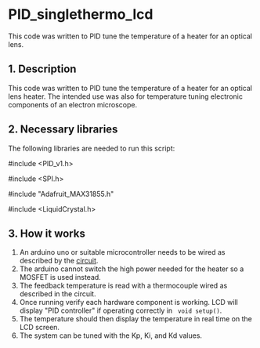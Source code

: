 # PID_singlethermo_lcd
This code was written to PID tune the temperature of a heater for an optical lens.

## 1. Description
This code was written to PID tune the temperature of a heater for an optical lens heater. The intended use was also for temperature tuning electronic components of an electron microscope.

## 2. Necessary libraries

The following libraries are needed to run this script:

#include <PID_v1.h>

#include <SPI.h>

#include "Adafruit_MAX31855.h"

#include <LiquidCrystal.h>

## 3. How it works

1. An arduino uno or suitable microcontroller needs to be wired as described by the [circuit](https://github.com/skchandl/PID_singlethermo_lcd/blob/master/code_circuit/PID_controller_circuit.pdf). 
2. The arduino cannot switch the high power needed for the heater so a MOSFET is used instead. 
3. The feedback temperature is read with a thermocouple wired as described in the circuit.
4. Once running verify each hardware component is working. LCD will display "PID controller" if operating correctly in ` void setup()`.
5. The temperature should then display the temperature in real time on the LCD screen.
6. The system can be tuned with the Kp, Ki, and Kd values.











